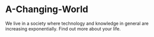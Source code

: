# A-Changing-World
We live in a society where technology and knowledge in general are increasing exponentially. Find out more about your life.
